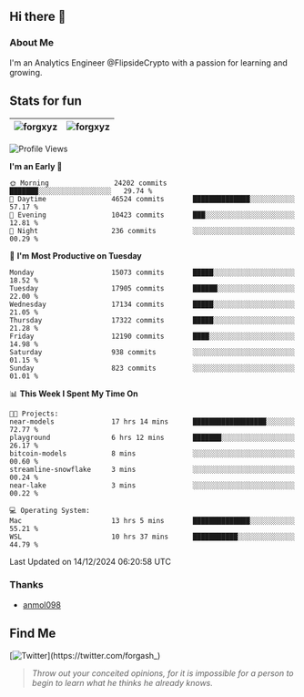 ## Hi there 👋

### About Me

I'm an Analytics Engineer @FlipsideCrypto with a passion for learning and growing.
  
## Stats for fun

| <img align="center" src="https://github-readme-streak-stats.herokuapp.com/?user=forgxyz&theme=tokyonight" alt="forgxyz" /> | <img align="center" src="https://github-readme-stats.vercel.app/api?username=forgxyz&theme=tokyonight&show_icons=true" alt="forgxyz" /> |
| ------------- |------------- |


<!--START_SECTION:waka-->
![Profile Views](http://img.shields.io/badge/Profile%20Views-0-blue)

**I'm an Early 🐤** 

```text
🌞 Morning                24202 commits       ███████░░░░░░░░░░░░░░░░░░   29.74 % 
🌆 Daytime                46524 commits       ██████████████░░░░░░░░░░░   57.17 % 
🌃 Evening                10423 commits       ███░░░░░░░░░░░░░░░░░░░░░░   12.81 % 
🌙 Night                  236 commits         ░░░░░░░░░░░░░░░░░░░░░░░░░   00.29 % 
```
📅 **I'm Most Productive on Tuesday** 

```text
Monday                   15073 commits       █████░░░░░░░░░░░░░░░░░░░░   18.52 % 
Tuesday                  17905 commits       ██████░░░░░░░░░░░░░░░░░░░   22.00 % 
Wednesday                17134 commits       █████░░░░░░░░░░░░░░░░░░░░   21.05 % 
Thursday                 17322 commits       █████░░░░░░░░░░░░░░░░░░░░   21.28 % 
Friday                   12190 commits       ████░░░░░░░░░░░░░░░░░░░░░   14.98 % 
Saturday                 938 commits         ░░░░░░░░░░░░░░░░░░░░░░░░░   01.15 % 
Sunday                   823 commits         ░░░░░░░░░░░░░░░░░░░░░░░░░   01.01 % 
```


📊 **This Week I Spent My Time On** 

```text
🐱‍💻 Projects: 
near-models              17 hrs 14 mins      ██████████████████░░░░░░░   72.77 % 
playground               6 hrs 12 mins       ███████░░░░░░░░░░░░░░░░░░   26.17 % 
bitcoin-models           8 mins              ░░░░░░░░░░░░░░░░░░░░░░░░░   00.60 % 
streamline-snowflake     3 mins              ░░░░░░░░░░░░░░░░░░░░░░░░░   00.24 % 
near-lake                3 mins              ░░░░░░░░░░░░░░░░░░░░░░░░░   00.22 % 

💻 Operating System: 
Mac                      13 hrs 5 mins       ██████████████░░░░░░░░░░░   55.21 % 
WSL                      10 hrs 37 mins      ███████████░░░░░░░░░░░░░░   44.79 % 
```


 Last Updated on 14/12/2024 06:20:58 UTC
<!--END_SECTION:waka-->

### Thanks
 - [anmol098](https://github.com/anmol098/waka-readme-stats/)
  
## Find Me
[![Twitter](https://img.shields.io/twitter/url/https/twitter.com/forgash_.svg?style=social&label=Follow%20%40forgash_)](https://twitter.com/forgash_)


> *Throw out your conceited opinions, for it is impossible for a person to begin to learn what he thinks he already knows.* 
